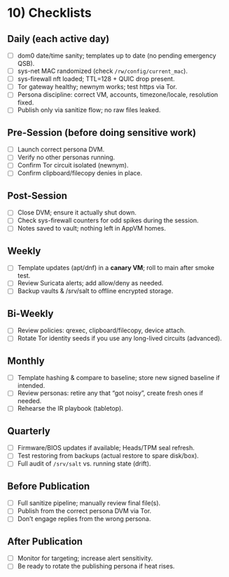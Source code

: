# 10) Checklists

## Daily (each active day)

- [ ] dom0 date/time sanity; templates up to date (no pending emergency QSB).
- [ ] sys-net MAC randomized (check `/rw/config/current_mac`).
- [ ] sys-firewall nft loaded; TTL=128 + QUIC drop present.
- [ ] Tor gateway healthy; newnym works; test https via Tor.
- [ ] Persona discipline: correct VM, accounts, timezone/locale, resolution fixed.
- [ ] Publish only via sanitize flow; no raw files leaked.

## Pre-Session (before doing sensitive work)

- [ ] Launch correct persona DVM.
- [ ] Verify no other personas running.
- [ ] Confirm Tor circuit isolated (newnym).
- [ ] Confirm clipboard/filecopy denies in place.

## Post-Session

- [ ] Close DVM; ensure it actually shut down.
- [ ] Check sys-firewall counters for odd spikes during the session.
- [ ] Notes saved to vault; nothing left in AppVM homes.

## Weekly

- [ ] Template updates (apt/dnf) in a **canary VM**; roll to main after smoke test.
- [ ] Review Suricata alerts; add allow/deny as needed.
- [ ] Backup vaults & /srv/salt to offline encrypted storage.

## Bi-Weekly

- [ ] Review policies: qrexec, clipboard/filecopy, device attach.
- [ ] Rotate Tor identity seeds if you use any long-lived circuits (advanced).

## Monthly

- [ ] Template hashing & compare to baseline; store new signed baseline if intended.
- [ ] Review personas: retire any that “got noisy”, create fresh ones if needed.
- [ ] Rehearse the IR playbook (tabletop).

## Quarterly

- [ ] Firmware/BIOS updates if available; Heads/TPM seal refresh.
- [ ] Test restoring from backups (actual restore to spare disk/box).
- [ ] Full audit of `/srv/salt` vs. running state (drift).

## Before Publication

- [ ] Full sanitize pipeline; manually review final file(s).
- [ ] Publish from the correct persona DVM via Tor.
- [ ] Don’t engage replies from the wrong persona.

## After Publication

- [ ] Monitor for targeting; increase alert sensitivity.
- [ ] Be ready to rotate the publishing persona if heat rises.
